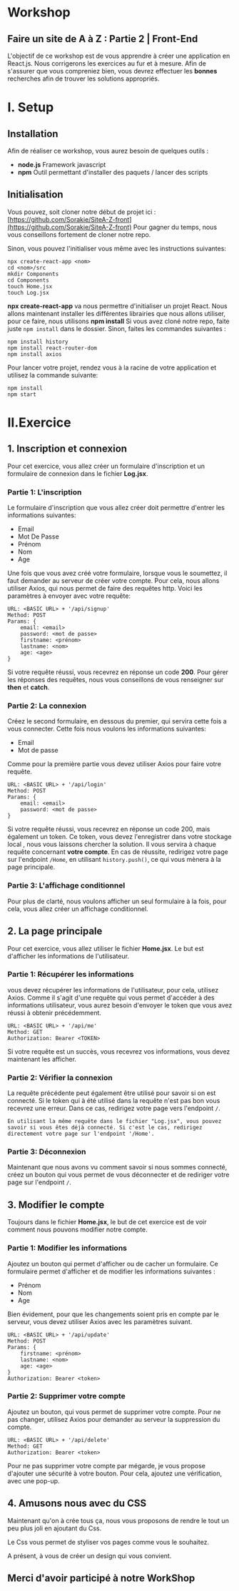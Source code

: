 ﻿# Workshop

## Faire un site de A à Z : Partie 2 | Front-End

L'objectif de ce workshop est de vous apprendre à créer une application en React.js.
Nous corrigerons les exercices au fur et à mesure. Afin de s'assurer que vous compreniez bien, vous devrez effectuer les **bonnes** recherches afin de trouver les solutions appropriés.

# I. Setup

## Installation

Afin de réaliser ce workshop, vous aurez besoin de quelques outils :

 - **node.js** Framework javascript
 - **npm**  Outil permettant d'installer des paquets / lancer des scripts
 
## Initialisation
Vous pouvez, soit cloner notre début de projet ici : [https://github.com/Sorakie/SiteA-Z-front](https://github.com/Sorakie/SiteA-Z-front)
Pour gagner du temps, nous vous conseillons fortement de cloner notre repo.

Sinon, vous pouvez l'initialiser vous même avec les instructions suivantes:

    npx create-react-app <nom>
    cd <nom>/src
    mkdir Components
    cd Components
    touch Home.jsx
    touch Log.jsx

**npx create-react-app** va nous permettre d'initialiser un projet React.
Nous allons maintenant installer les différentes librairies que nous allons utiliser, pour ce faire, nous utilisons **npm install**
Si vous avez cloné notre repo, faite juste `npm install` dans le dossier.
Sinon, faites les commandes suivantes :

    npm install history
    npm install react-router-dom
    npm install axios

Pour lancer votre projet, rendez vous à la racine de votre application et utilisez la commande suivante:

    npm install
    npm start

# II.Exercice

## 1. Inscription et connexion

Pour cet exercice, vous allez créer un formulaire d'inscription et un formulaire de connexion dans le fichier **Log.jsx**.

### Partie 1: L'inscription
Le formulaire d'inscription que vous allez créer doit permettre d'entrer les informations suivantes:

 - Email
 - Mot De Passe
 - Prénom
 - Nom
 - Age

Une fois que vous avez créé votre formulaire, lorsque vous le soumettez, il faut demander au serveur de créer votre compte.
Pour cela, nous allons utiliser Axios, qui nous permet de faire des requêtes http.
Voici les paramètres à envoyer avec votre requête:

	URL: <BASIC URL> + '/api/signup'
	Method: POST
	Params: {
	    email: <email>
	    password: <mot de passe>
	    firstname: <prénom>
	    lastname: <nom>
	    age: <age>
	}

Si votre requête réussi, vous recevrez en réponse un code **200**.
Pour gérer les réponses des requêtes, nous vous conseillons de vous renseigner sur **then** et **catch**.

### Partie 2: La connexion
Créez le second formulaire, en dessous du premier, qui servira cette fois a vous connecter.
Cette fois nous voulons les informations suivantes:

 - Email
 - Mot de passe

Comme pour la première partie vous devez utiliser Axios pour faire votre requête.

	URL: <BASIC URL> + '/api/login'
	Method: POST
	Params: {
	    email: <email>
	    password: <mot de passe>
	}
Si votre requête réussi, vous recevrez en réponse un code 200, mais également un token.
Ce token, vous devez l'enregistrer dans votre stockage local , nous vous laissons chercher la solution. Il vous servira à chaque requête concernant **votre compte**.
En cas de réussite, redirigez votre page sur l'endpoint `/Home`, en utilisant `history.push()`, ce qui vous mènera à la page principale.

### Partie 3: L'affichage conditionnel
Pour plus de clarté, nous voulons afficher un seul formulaire à la fois, pour cela, vous allez créer un affichage conditionnel.

## 2. La page principale
Pour cet exercice, vous allez utiliser le fichier **Home.jsx**.
Le but est d'afficher les informations de l'utilisateur.

### Partie 1: Récupérer les informations
vous devez récupérer les informations de l'utilisateur, pour cela, utilisez Axios.
Comme il s'agit d'une requête qui vous permet d'accéder à des informations utilisateur, vous aurez besoin d'envoyer le token que vous avez réussi à obtenir précédemment.

	URL: <BASIC URL> + '/api/me'
	Method: GET
	Authorization: Bearer <TOKEN>
Si votre requête est un succès, vous recevrez vos informations, vous devez maintenant les afficher.

### Partie 2: Vérifier la connexion
La requête précédente peut également être utilisé pour savoir si on est connecté.
Si le token qui à été utilisé dans la requête n'est pas bon vous recevrez une erreur.
Dans ce cas, redirigez votre page vers l'endpoint `/`.


`En utilisant la même requête dans le fichier "Log.jsx", vous pouvez savoir si vous êtes déjà connecté. Si c'est le cas, redirigez directement votre page sur l'endpoint '/Home'. `

### Partie 3: Déconnexion
Maintenant que nous avons vu comment savoir si nous sommes connecté, créez un bouton qui vous permet de vous déconnecter et de rediriger votre page sur l'endpoint `/`.

## 3. Modifier le compte
Toujours dans le fichier **Home.jsx**, le but de cet exercice est de voir comment nous pouvons modifier notre compte.

### Partie 1: Modifier les informations
Ajoutez un bouton qui permet d'afficher ou de cacher un formulaire.
Ce formulaire permet d'afficher et de modifier les informations suivantes :

  - Prénom
 - Nom
 - Age
 
 Bien évidement, pour que les changements soient pris en compte par le serveur, vous devez utiliser Axios avec les paramètres suivant.

	URL: <BASIC URL> + '/api/update'
	Method: POST
	Params: {
	    firstname: <prénom>
	    lastname: <nom>
	    age: <age>
	}
	Authorization: Bearer <token>

### Partie 2: Supprimer votre compte
Ajoutez un bouton, qui vous permet de supprimer votre compte.
Pour ne pas changer, utilisez Axios pour demander au serveur la suppression du compte.

	URL: <BASIC URL> + '/api/delete'
	Method: GET
	Authorization: Bearer <token>

Pour ne pas supprimer votre compte par mégarde, je vous propose d'ajouter une sécurité à votre bouton.
Pour cela, ajoutez une vérification, avec une pop-up.

## 4. Amusons nous avec du CSS
Maintenant qu'on à crée tous ça, nous vous proposons de rendre le tout un peu plus joli en ajoutant du Css.

Le Css vous permet de styliser vos pages comme vous le souhaitez.

A présent, à vous de créer un design qui vous convient.


## Merci d'avoir participé à notre WorkShop
